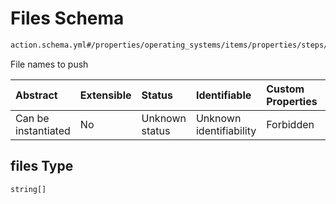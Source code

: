 # Files Schema

```txt
action.schema.yml#/properties/operating_systems/items/properties/steps/items/properties/actions/items/properties/adb:push/properties/files
```

File names to push

| Abstract            | Extensible | Status         | Identifiable            | Custom Properties | Additional Properties | Access Restrictions | Defined In                                                          |
| :------------------ | :--------- | :------------- | :---------------------- | :---------------- | :-------------------- | :------------------ | :------------------------------------------------------------------ |
| Can be instantiated | No         | Unknown status | Unknown identifiability | Forbidden         | Allowed               | none                | [device.schema.json*](../device.schema.json "open original schema") |

## files Type

`string[]`
